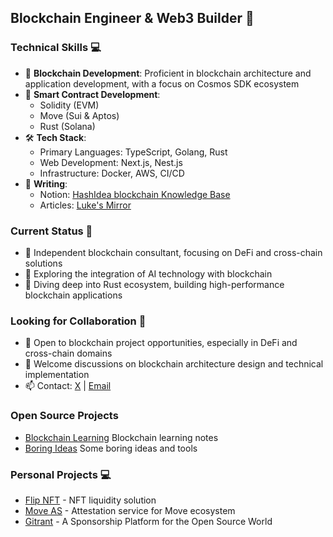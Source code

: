 ## Blockchain Engineer & Web3 Builder 👋

### Technical Skills 💻
- 🔗 **Blockchain Development**: Proficient in blockchain architecture and application development, with a focus on Cosmos SDK ecosystem
- 🔐 **Smart Contract Development**:
  - Solidity (EVM)
  - Move (Sui & Aptos)
  - Rust (Solana)
- 🛠 **Tech Stack**:
  - Primary Languages: TypeScript, Golang, Rust
  - Web Development: Next.js, Nest.js
  - Infrastructure: Docker, AWS, CI/CD
- 📝 **Writing**: 
  - Notion: [HashIdea blockchain Knowledge Base](https://hashidea.notion.site/HashIdea-Research-2261cc07501180c39309fb437f41614c)
  - Articles: [Luke's Mirror](https://mirror.xyz/lukema95.eth)

### Current Status 🚀
- 🔭 Independent blockchain consultant, focusing on DeFi and cross-chain solutions
- 🌱 Exploring the integration of AI technology with blockchain
- 🎯 Diving deep into Rust ecosystem, building high-performance blockchain applications

### Looking for Collaboration 🤝
- 👯 Open to blockchain project opportunities, especially in DeFi and cross-chain domains
- 💬 Welcome discussions on blockchain architecture design and technical implementation
- 📫 Contact: [X](https://x.com/lukema95) | [Email](mailto:lukema95@gmail.com)

### Open Source Projects
- [Blockchain Learning](https://github.com/lukema95/blockchain-learning) Blockchain learning notes
- [Boring Ideas](https://github.com/lukema95/boring-ideas) Some boring ideas and tools

### Personal Projects 💻
- [Flip NFT](https://flipnft.xyz) - NFT liquidity solution
- [Move AS](https://www.moveas.xyz) - Attestation service for Move ecosystem
- [Gitrant](https://www.gitrant.xyz) - A Sponsorship Platform for the Open Source World
